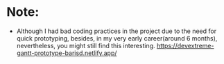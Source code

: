 # Note: 
- Although I had bad coding practices in the project due to the need for quick prototyping, besides, in my very early career(around 6 months), nevertheless, you might still find this interesting. https://devextreme-gantt-prototype-barisd.netlify.app/
